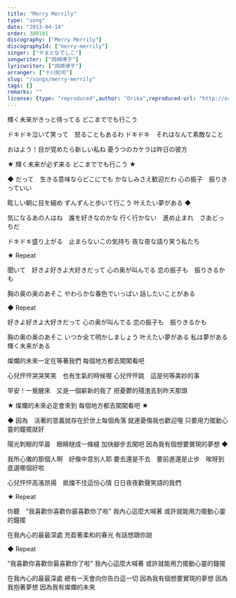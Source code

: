 ```yaml
---
title: "Merry Merrily"
type: "song"
date: "2013-04-14"
order: 380101
discography: ["Merry Merrily"]
discographyId: ["merry-merrily"]
singer: ["やまとなでしこ"]
songwriter: ["岡崎律子"]
lyricwriter: ["岡崎律子"]
arranger: ["十川知司"]
slug: "/songs/merry-merrily"
tags: []
remarks: ""
license: {type: "reproduced",author: "Orika",reproduced-url: "http://orikamushi.myweb.hinet.net",reproduced-website: "織歌蟲"}
---
```


輝く未来がきっと待ってる 
どこまででも行こう 

ドキドキ泣いて笑って　怒ることもあるわ 
ドキドキ　それはなんて素敵なこと 

おはよう！目が覚めたら新しい私ね 
憂うつのカケラは昨日の彼方 

★ 輝く未来が必ず来る 
どこまででも行こう ★ 

◆ だって　生きる意味ならどこにでも 
かなしみさえ歓迎だわ 
心の振子　振りきっていい

眩しい朝に目を細め 
ずんずんと歩いて行こう 
叶えたい夢がある ◆ 

気になるあの人はね　誰を好きなのかな 
行く行かない　進め止まれ　さあどっちだ 

ドキドキ盛り上がる　止まらないこの気持ち 
夜な夜な語り笑う私たち 

★ Repeat

聞いて　好きよ好きよ大好きだって 
心の奥が叫んでる 
恋の振子も　振りきるかも 

胸の奥の奥のあそこ 
やわらかな春色でいっぱい 
話したいことがある 

◆ Repeat 

好きよ好きよ大好きだって 
心の奥が叫んでる 
恋の振子も　振りきるかも 

胸の奥の奥のあそこ 
いつか全て明かしましょう 
叶えたい夢がある 
私は夢がある 
輝く未来がある 

<!-- 翻译 -->

燦爛的未來一定在等著我們
每個地方都去闖闖看吧

心兒怦怦哭哭笑笑　也有生氣的時候喔
心兒怦怦跳　這是何等美妙的事

早安！一覺醒來　又是一個嶄新的我了
把憂鬱的殘渣丟到昨天那頭

★ 燦爛的未來必定會來到
每個地方都去闖闖看吧 ★ 

◆ 因為　活著的意義就存在於世上每個角落
就連憂傷我也歡迎喔
只要用力擺動心靈的鐘擺就好　

陽光刺眼的早晨　眼睛瞇成一條縫
加快腳步去闖吧
因為我有個想要實現的夢想 ◆

我所心儀的那個人啊　好像中意別人耶
要去還是不去　要前進還是止步　唉呀到底選哪個好啦

心兒怦怦高漲昂揚　抵擋不住這份心情
日日夜夜歡聲笑語的我們

★ Repeat

你聽　"我喜歡你喜歡你最喜歡你了啦"
我內心這麼大喊著
或許就能用力擺動心靈的鐘擺

在我內心的最最深處
充盈著柔和的春光
有話想跟你說

◆ Repeat

"我喜歡你喜歡你最喜歡你了啦"
我內心這麼大喊著
或許就能用力擺動心靈的鐘擺

在我內心的最最深處
總有一天會向你告白這一切
因為我有個想要實現的夢想
因為我抱著夢想
因為我有燦爛的未來
